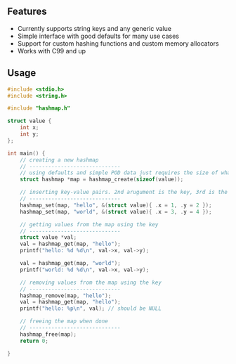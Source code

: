 ## Features

- Currently supports string keys and any generic value
- Simple interface with good defaults for many use cases
- Support for custom hashing functions and custom memory allocators
- Works with C99 and up

## Usage

```c
#include <stdio.h>
#include <string.h>

#include "hashmap.h"

struct value {
    int x;
    int y;
};

int main() {
    // creating a new hashmap
    // -----------------------------
    // using defaults and simple POD data just requires the size of whatever you're storing
    struct hashmap *map = hashmap_create(sizeof(value));

    // inserting key-value pairs. 2nd arugument is the key, 3rd is the value
    // -----------------------------
    hashmap_set(map, "hello", &(struct value){ .x = 1, .y = 2 });
    hashmap_set(map, "world", &(struct value){ .x = 3, .y = 4 });

    // getting values from the map using the key
    // -----------------------------
    struct value *val;
    val = hashmap_get(map, "hello");
    printf("hello: %d %d\n", val->x, val->y);

    val = hashmap_get(map, "world");
    printf("world: %d %d\n", val->x, val->y);

    // removing values from the map using the key
    // -----------------------------
    hashmap_remove(map, "hello");
    val = hashmap_get(map, "hello");
    printf("hello: %p\n", val); // should be NULL

    // freeing the map when done
    // -----------------------------
    hashmap_free(map);
    return 0;

}


```

